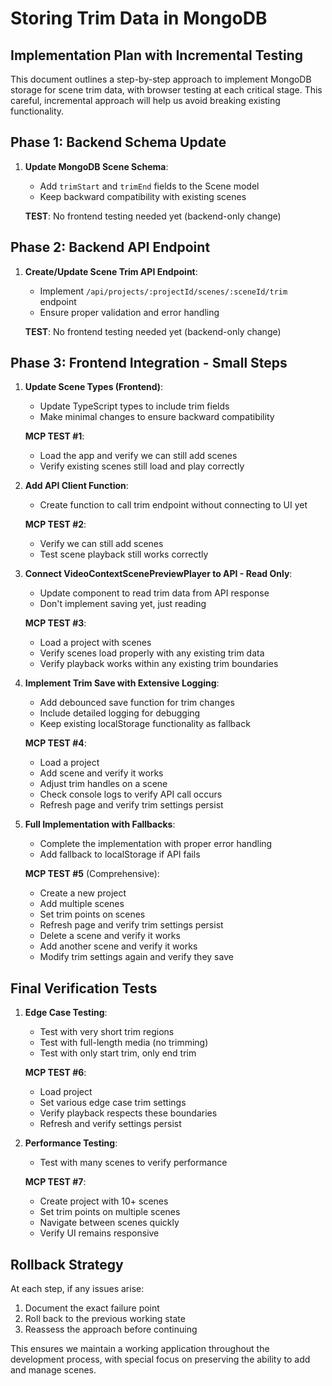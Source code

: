 # Storing Trim Data in MongoDB

## Implementation Plan with Incremental Testing

This document outlines a step-by-step approach to implement MongoDB storage for scene trim data, with browser testing at each critical stage. This careful, incremental approach will help us avoid breaking existing functionality.

## Phase 1: Backend Schema Update
1. **Update MongoDB Scene Schema**:
   - Add `trimStart` and `trimEnd` fields to the Scene model
   - Keep backward compatibility with existing scenes

   **TEST**: No frontend testing needed yet (backend-only change)

## Phase 2: Backend API Endpoint
1. **Create/Update Scene Trim API Endpoint**:
   - Implement `/api/projects/:projectId/scenes/:sceneId/trim` endpoint
   - Ensure proper validation and error handling

   **TEST**: No frontend testing needed yet (backend-only change)

## Phase 3: Frontend Integration - Small Steps
1. **Update Scene Types (Frontend)**:
   - Update TypeScript types to include trim fields
   - Make minimal changes to ensure backward compatibility
   
   **MCP TEST #1**: 
   - Load the app and verify we can still add scenes
   - Verify existing scenes still load and play correctly

2. **Add API Client Function**:
   - Create function to call trim endpoint without connecting to UI yet
   
   **MCP TEST #2**:
   - Verify we can still add scenes
   - Test scene playback still works correctly

3. **Connect VideoContextScenePreviewPlayer to API - Read Only**:
   - Update component to read trim data from API response
   - Don't implement saving yet, just reading
   
   **MCP TEST #3**:
   - Load a project with scenes
   - Verify scenes load properly with any existing trim data
   - Verify playback works within any existing trim boundaries

4. **Implement Trim Save with Extensive Logging**:
   - Add debounced save function for trim changes
   - Include detailed logging for debugging
   - Keep existing localStorage functionality as fallback
   
   **MCP TEST #4**:
   - Load a project
   - Add scene and verify it works
   - Adjust trim handles on a scene
   - Check console logs to verify API call occurs
   - Refresh page and verify trim settings persist

5. **Full Implementation with Fallbacks**:
   - Complete the implementation with proper error handling
   - Add fallback to localStorage if API fails
   
   **MCP TEST #5** (Comprehensive):
   - Create a new project
   - Add multiple scenes
   - Set trim points on scenes
   - Refresh page and verify trim settings persist
   - Delete a scene and verify it works
   - Add another scene and verify it works
   - Modify trim settings again and verify they save

## Final Verification Tests
1. **Edge Case Testing**:
   - Test with very short trim regions
   - Test with full-length media (no trimming)
   - Test with only start trim, only end trim
   
   **MCP TEST #6**:
   - Load project
   - Set various edge case trim settings
   - Verify playback respects these boundaries
   - Refresh and verify settings persist

2. **Performance Testing**:
   - Test with many scenes to verify performance
   
   **MCP TEST #7**:
   - Create project with 10+ scenes
   - Set trim points on multiple scenes
   - Navigate between scenes quickly
   - Verify UI remains responsive

## Rollback Strategy

At each step, if any issues arise:
1. Document the exact failure point
2. Roll back to the previous working state
3. Reassess the approach before continuing

This ensures we maintain a working application throughout the development process, with special focus on preserving the ability to add and manage scenes.